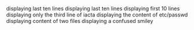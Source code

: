 displaying last ten lines
displaying last ten lines
displaying first 10 lines
displaying only the third line of iacta
displaying the content of etc/passwd
displaying content of two files
displaying a confused smiley
